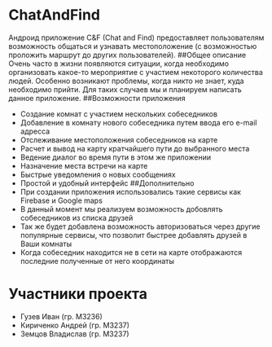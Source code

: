 # ChatAndFind
Андроид приложение C&F (Chat and Find) предоставляет пользователям возможность общаться и узнавать местоположение (с возможностью проложить маршрут до других пользователей).
##Общее описание
Очень часто в жизни появляются ситуации, когда необходимо организовать какое-то мероприятие с участием некоторого количества людей. Особенно возникают проблемы, когда никто не знает, куда необходимо прийти. Для таких случаев мы и планируем написать данное приложение.
##Возможности приложения
* Создание комнат с участием нескольких собеседников
* Добавление в комнату нового собеседника путем ввода его e-mail адресса
* Отслеживание местоположения собеседников на карте
* Расчет и вывод на карту кратчайшего пути до выбранного места
* Ведение диалог во время пути в этом же приложении
* Назначение места встречи на карте
* Быстрые уведомления о новых сообщениях
* Простой и удобный интерфейс
##Дополнительно
* При создании приложения использовались такие сервисы как Firebase и Google maps
* В данный момент мы реализуем возможность добовлять собеседников из списка друзей
* Так же будет добавлена возможность авторизоваться через другие популярные сервисы, что позволит быстрее добавлять друзей в Ваши комнаты
* Когда собеседник находится не в сети на карте отображаются последние полученные от него координаты

# Участники проекта
* Гузев Иван (гр. М3236)
* Кириченко Андрей (гр. М3237)
* Земцов Владислав (гр. М3237)
